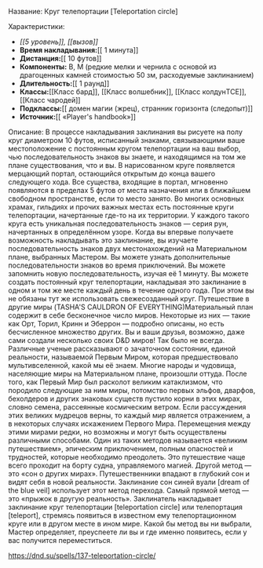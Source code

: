 Название: Круг телепортации \[Teleportation circle] 

Характеристики:
- *[[5 уровень]], [[вызов]]*
- **Время накладывания:**[[ 1 минута]]
- **Дистанция:**[[ 10 футов]]
- **Компоненты:** В, М (редкие мелки и чернила с основой из драгоценных камней стоимостью 50 зм, расходуемые заклинанием)
- **Длительность:**[[ 1 раунд]]
- **Классы:**[[Класс  бард]], [[Класс волшебник]], [[Класс колдунTCE]], [[Класс чародей]]
- **Подклассы:**[[ домен магии (жрец), странник горизонта (следопыт)]]
- **Источник:**[[ «Player's handbook»]]

Описание:
В процессе накладывания заклинания вы рисуете на полу круг диаметром 10 футов, исписанный знаками, связывающими ваше местоположение с постоянным кругом телепортации на ваш выбор, чью последовательность знаков вы знаете, и находящимся на том же плане существования, что и вы. В нарисованном круге появляется мерцающий портал, остающийся открытым до конца вашего следующего хода. Все существа, входящие в портал, мгновенно появляются в пределах 5 футов от места назначения или в ближайшем свободном пространстве, если то место занято.
Во многих основных храмах, гильдиях и прочих важных местах есть постоянные круги телепортации, начертанные где-то на их территории. У каждого такого круга есть уникальная последовательность знаков — серия рун, начертанных в определённом узоре. Когда вы впервые получаете возможность накладывать это заклинание, вы изучаете последовательность знаков двух местонахождений на Материальном плане, выбранных Мастером. Вы можете узнать дополнительные последовательности знаков во время приключений. Вы можете запомнить новую последовательность, изучая её 1 минуту.
Вы можете создать постоянный круг телепортации, накладывая это заклинание в одном и том же месте каждый день в течение одного года. При этом вы не обязаны тут же использовать свежесозданный круг.
Путешествие в другие миры (TASHA'S CAULDRON OF EVERYTHING)Материальный план содержит в себе бесконечное число миров. Некоторые из них — такие как Орт, Торил, Кринн и Эберрон — подробно описаны, но есть бесчисленное множество других. Вы и ваши друзья, возможно, даже сами создали несколько своих D&D миров!
Так было не всегда. Различные ученые рассказывают о зачаточном состоянии, единой реальности, называемой Первым Миром, которая предшествовало мультивселенной, какой мы её знаем. Многие народы и чудовища, населяющие миры на Материальном плане, произошли оттуда. После того, как Первый Мир был расколот великим катаклизмом, что породило следующие за ним миры, потомство первых эльфов, дварфов, бехолдеров и других знаковых существ пустило корни в этих мирах, словно семена, рассеянные космическим ветром. Если рассуждения этих великих мудрецов верны, то каждый мир является отражением, а в некоторых случаях искажением Первого Мира.
Перемещения между этими мирами редки, но возможны и могут быть осуществлены различными способами. Один из таких методов называется «великим путешествием», эпическим приключением, полным опасностей и трудностей, которые необходимо преодолеть. Это путешествие чаще всего проходит на борту судна, управляемого магией.
Другой метод — это «сон о других мирах». Путешественники впадают в глубокий сон и видят себя в новой реальности. Заклинание сон синей вуали [dream of the blue veil] использует этот метод перехода.
Самый прямой метод — это «прыжок в другую реальность». Заклинатель накладывает заклинание круг телепортации [teleportation circle] или телепортация [teleport], стремясь появиться в известном ему телепортационном круге или в другом месте в ином мире.
Какой бы метод вы ни выбрали, Мастер определяет, преуспеете ли вы и где именно появитесь, если у вас получится переместиться.

https://dnd.su/spells/137-teleportation-circle/